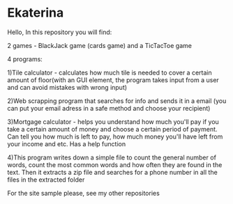 # Ekaterina

Hello,
In this repository you will find: 

  2 games - BlackJack game (cards game) and a TicTacToe game
  
  4 programs:

  1)Tile calculator - calculates how much tile is needed to cover a certain amount of floor(with an GUI element, 
  the program takes input from a user and can avoid mistakes with wrong input)
  
  2)Web scrapping program that searches for info and sends it in a email (you can put your email adress in a safe method and choose your recipient)
  
  3)Mortgage calculator - helps you understand how much you'll pay if you take a certain amount of money and choose a certain period of payment. 
  Can tell you how much is left to pay, how much money you'll have left from your income and etc. Has a help function
  
  4)This program writes down a simple file to count the general number of words, count the most common words and how often they are found in the text. 
  Then it extracts a zip file and searches for a phone number in all the files in the extracted folder
  
For the site sample please, see my other repositories
